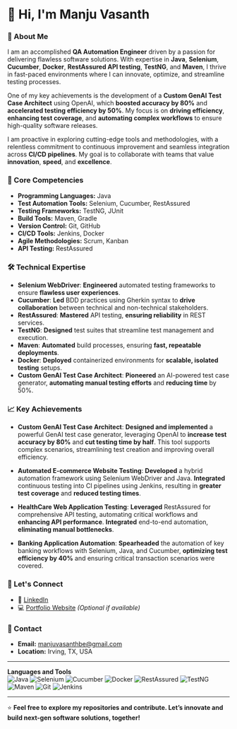 # 👋 Hi, I'm Manju Vasanth

### 🚀 About Me
I am an accomplished **QA Automation Engineer** driven by a passion for delivering flawless software solutions. With expertise in **Java**, **Selenium**, **Cucumber**, **Docker**, **RestAssured API testing**, **TestNG**, and **Maven**, I thrive in fast-paced environments where I can innovate, optimize, and streamline testing processes.

One of my key achievements is the development of a **Custom GenAI Test Case Architect** using OpenAI, which **boosted accuracy by 80%** and **accelerated testing efficiency by 50%**. My focus is on **driving efficiency**, **enhancing test coverage**, and **automating complex workflows** to ensure high-quality software releases.

I am proactive in exploring cutting-edge tools and methodologies, with a relentless commitment to continuous improvement and seamless integration across **CI/CD pipelines**. My goal is to collaborate with teams that value **innovation**, **speed**, and **excellence**.

### 💼 Core Competencies

- **Programming Languages:** Java
- **Test Automation Tools:** Selenium, Cucumber, RestAssured
- **Testing Frameworks:** TestNG, JUnit
- **Build Tools:** Maven, Gradle
- **Version Control:** Git, GitHub
- **CI/CD Tools:** Jenkins, Docker
- **Agile Methodologies:** Scrum, Kanban
- **API Testing:** RestAssured

### 🛠️ Technical Expertise

- **Selenium WebDriver**: **Engineered** automated testing frameworks to ensure **flawless user experiences**.
- **Cucumber**: **Led** BDD practices using Gherkin syntax to **drive collaboration** between technical and non-technical stakeholders.
- **RestAssured**: **Mastered** API testing, **ensuring reliability** in REST services.
- **TestNG**: **Designed** test suites that streamline test management and execution.
- **Maven**: **Automated** build processes, ensuring **fast, repeatable deployments**.
- **Docker**: **Deployed** containerized environments for **scalable, isolated testing** setups.
- **Custom GenAI Test Case Architect**: **Pioneered** an AI-powered test case generator, **automating manual testing efforts** and **reducing time** by 50%.

### 📈 Key Achievements

- **Custom GenAI Test Case Architect**: **Designed and implemented** a powerful GenAI test case generator, leveraging OpenAI to **increase test accuracy by 80%** and **cut testing time by half**. This tool supports complex scenarios, streamlining test creation and improving overall efficiency.
  
- **Automated E-commerce Website Testing**: **Developed** a hybrid automation framework using Selenium WebDriver and Java. **Integrated** continuous testing into CI pipelines using Jenkins, resulting in **greater test coverage** and **reduced testing times**.
  
- **HealthCare Web Application Testing**: **Leveraged** RestAssured for comprehensive API testing, automating critical workflows and **enhancing API performance**. **Integrated** end-to-end automation, **eliminating manual bottlenecks**.
  
- **Banking Application Automation**: **Spearheaded** the automation of key banking workflows with Selenium, Java, and Cucumber, **optimizing test efficiency by 40%** and ensuring critical transaction scenarios were covered.

### 🔗 Let's Connect

- 💼 [LinkedIn](https://www.linkedin.com/in/manjuvasanth) 
- 💻 [Portfolio Website](https://your-portfolio-site.com) *(Optional if available)*

### 📧 Contact

- **Email:** manjuvasanthbe@gmail.com
- **Location:** Irving, TX, USA

---

**Languages and Tools**  
![Java](https://img.shields.io/badge/Java-ED8B00?style=for-the-badge&logo=java&logoColor=white)
![Selenium](https://img.shields.io/badge/-Selenium-43B02A?style=for-the-badge&logo=selenium&logoColor=white)
![Cucumber](https://img.shields.io/badge/-Cucumber-23D96C?style=for-the-badge&logo=cucumber&logoColor=white)
![Docker](https://img.shields.io/badge/-Docker-2496ED?style=for-the-badge&logo=docker&logoColor=white)
![RestAssured](https://img.shields.io/badge/-RestAssured-33B5E5?style=for-the-badge)
![TestNG](https://img.shields.io/badge/-TestNG-FF5E00?style=for-the-badge&logo=testng)
![Maven](https://img.shields.io/badge/-Maven-C71A36?style=for-the-badge&logo=apachemaven&logoColor=white)
![Git](https://img.shields.io/badge/-Git-F05032?style=for-the-badge&logo=git&logoColor=white)
![Jenkins](https://img.shields.io/badge/-Jenkins-D24939?style=for-the-badge&logo=jenkins&logoColor=white)

---

⭐️ **Feel free to explore my repositories and contribute. Let’s innovate and build next-gen software solutions, together!**
